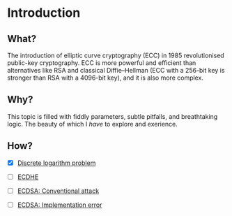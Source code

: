 # Introduction

## What?

The introduction of elliptic curve cryptography (ECC) in 1985 revolutionised public-key cryptography. ECC is
more powerful and efficient than alternatives like RSA and classical Diffie–Hellman (ECC with a 256-bit key is stronger than RSA with a 4096-bit key), and it is also more complex.

## Why?

This topic is filled with fiddly parameters, subtle pitfalls, and breathtaking logic. The beauty of which I *have* to explore and exerience.

## How?

- [x] [Discrete logarithm problem](discrete-log.md)
- [ ] [ECDHE](ecdhe.md)
- [ ] [ECDSA: Conventional attack](ecdsa-conventional.md)
- [ ] [ECDSA: Implementation error](ecdsa-error.md)


